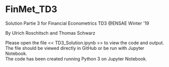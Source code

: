 # FinMet_TD3
Solution Partie 3 for Financial Econometrics TD3 @ENSAE Winter '19

By Ulrich Roschitsch and Thomas Schwarz


Please open the file << TD3_Solution.ipynb >> to view the code and output. 
The file should be viewed directly in GitHub or be run with Jupyter Notebook.  
The code has been created running Python 3 on Jupyter Notebook. 
